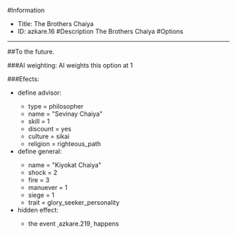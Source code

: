 #Information
 - Title: The Brothers Chaiya
 - ID: azkare.16
#Description
The Brothers Chaiya
#Options

___
##To the future.

###AI weighting:
AI weights this option at 1


###Efects:<ul><li>define advisor:</li><ul><li>type = philosopher</li><li>name = "Sevinay Chaiya"</li><li>skill = 1</li><li>discount = yes</li><li>culture = sikai</li><li>religion = righteous_path</li></ul><li>define general:</li><ul><li>name = "Kiyokat Chaiya"</li><li>shock = 2</li><li>fire = 3</li><li>manuever = 1</li><li>siege = 1</li><li>trait = glory_seeker_personality</li></ul><li>hidden effect:</li><ul><li>the event ˻azkare.219˼ happens</li></ul></ul>
